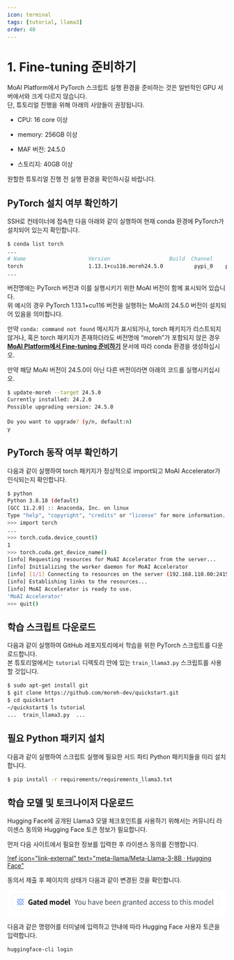 ```yaml
---
icon: terminal
tags: [tutorial, llama3]
order: 40
---
```


# 1. Fine-tuning 준비하기

MoAI Platform에서 PyTorch 스크립트 실행 환경을 준비하는 것은 일반적인 GPU 서버에서와 크게 다르지 않습니다.<br>
단, 튜토리얼 진행을 위해 아래의 사양들이 권장됩니다.

- CPU: 16 core 이상

- memory: 256GB 이상

- MAF 버전: 24.5.0

- 스토리지: 40GB 이상

원할한 튜토리얼 진행 전 실행 환경을 확인하시길 바랍니다.

## PyTorch 설치 여부 확인하기

SSH로 컨테이너에 접속한 다음 아래와 같이 실행하여 현재 conda 환경에 PyTorch가 설치되어 있는지 확인합니다.

```bash
$ conda list torch
...
# Name                    Version                   Build  Channel
torch                     1.13.1+cu116.moreh24.5.0          pypi_0    pypi
...
```

버전명에는 PyTorch 버전과 이를 실행시키기 위한 MoAI 버전이 함께 표시되어 있습니다. <br>위 예시의 경우 PyTorch 1.13.1+cu116 버전을 실행하는 MoAI의 24.5.0 버전이 설치되어 있음을 의미합니다.

만약 `conda: command not found` 메시지가 표시되거나, torch 패키지가 리스트되지 않거나, 혹은 torch 패키지가 존재하더라도 버전명에 “moreh”가 포함되지 않은 경우 **[MoAI Platform에서 Fine-tuning 준비하기](/Supported_Documents/Prepare_Fine_tuning_MoAI.md)** 문서에 따라 conda 환경을 생성하십시오.

만약 해당 MoAI 버전이 24.5.0이 아닌 다른 버전이라면 아래의 코드를 실행시키십시오.

```bash
$ update-moreh --target 24.5.0
Currently installed: 24.2.0
Possible upgrading version: 24.5.0

Do you want to upgrade? (y/n, default:n)
y
```


## PyTorch 동작 여부 확인하기

다음과 같이 실행하여 torch 패키지가 정상적으로 import되고 MoAI Accelerator가 인식되는지 확인합니다.

```bash
$ python
Python 3.8.18 (default)
[GCC 11.2.0] :: Anaconda, Inc. on linux
Type "help", "copyright", "credits" or "license" for more information.
>>> import torch
...
>>> torch.cuda.device_count()
1
>>> torch.cuda.get_device_name()
[info] Requesting resources for MoAI Accelerator from the server...
[info] Initializing the worker daemon for MoAI Accelerator
[info] [1/1] Connecting to resources on the server (192.168.110.00:24158)...
[info] Establishing links to the resources...
[info] MoAI Accelerator is ready to use.
'MoAI Accelerator'
>>> quit()
```

## 학습 스크립트 다운로드

다음과 같이 실행하여 GitHub 레포지토리에서 학습을 위한 PyTorch 스크립트를 다운로드합니다. <br>
본 튜토리얼에서는 `tutorial` 디렉토리 안에 있는 `train_llama3.py` 스크립트를 사용할 것입니다.

```bash
$ sudo apt-get install git
$ git clone https://github.com/moreh-dev/quickstart.git
$ cd quickstart
~/quickstart$ ls tutorial
...  train_llama3.py  ...
```

## 필요 Python 패키지 설치

다음과 같이 실행하여 스크립트 실행에 필요한 서드 파티 Python 패키지들을 미리 설치합니다.

```bash
$ pip install -r requirements/requirements_llama3.txt
```

## 학습 모델 및 토크나이저 다운로드

Hugging Face에 공개된 Llama3 모델 체크포인트를 사용하기 위해서는 커뮤니티 라이센스 동의와 Hugging Face 토큰 정보가 필요합니다.

먼저 다음 사이트에서 필요한 정보를 입력한 후 라이센스 동의를 진행합니다.

[!ref icon="link-external" text="meta-llama/Meta-Llama-3-8B · Hugging Face"](https://huggingface.co/meta-llama/Meta-Llama-3-8B)

동의서 제출 후 페이지의 상태가 다음과 같이 변경된 것을 확인합니다.

![](alert.png)


다음과 같은 명령어를 터미널에 입력하고 안내에 따라 Hugging Face 사용자 토큰을 입력합니다. 

```bash
huggingface-cli login
```
